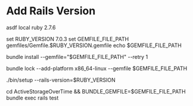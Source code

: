 # Add Rails Version

asdf local ruby 2.7.6

set RUBY_VERSION 7.0.3
set GEMFILE_FILE_PATH gemfiles/Gemfile.$RUBY_VERSION.gemfile
echo $GEMFILE_FILE_PATH

bundle install --gemfile="$GEMFILE_FILE_PATH" --retry 1

bundle lock --add-platform x86_64-linux --gemfile $GEMFILE_FILE_PATH

./bin/setup --rails-version=$RUBY_VERSION

cd ActiveStorageOverTime && BUNDLE_GEMFILE=$GEMFILE_FILE_PATH bundle exec rails test
